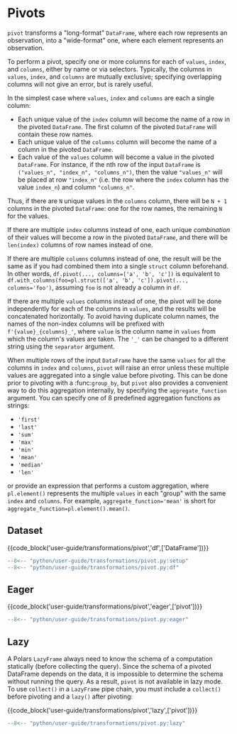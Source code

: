 # Pivots

`pivot` transforms a "long-format" `DataFrame`, where each row represents an
observation, into a "wide-format" one, where each element represents an
observation.

To perform a pivot, specify one or more columns for each of `values`, `index`,
and `columns`, either by name or via selectors. Typically, the columns in
`values`, `index`, and `columns` are mutually exclusive; specifying overlapping
columns will not give an error, but is rarely useful.

In the simplest case where `values`, `index` and `columns` are each a single
column:

- Each unique value of the `index` column will become the name of a row in
  the pivoted `DataFrame`. The first column of the pivoted `DataFrame` will
  contain these row names.
- Each unique value of the `columns` column will become the name of a column
  in the pivoted `DataFrame`.
- Each value of the `values` column will become a value in the pivoted
  `DataFrame`. For instance, if the nth row of the input `DataFrame` is
  `("values_n", "index_n", "columns_n")`, then the value `"values_n"` will
  be placed at row `"index_n"` (i.e. the row where the `index` column has
  the value `index_n`) and column `"columns_n"`.

Thus, if there are `N` unique values in the `columns` column, there will be
`N + 1` columns in the pivoted `DataFrame`: one for the row names, the
remaining `N` for the values.

If there are multiple `index` columns instead of one, each unique _combination_
of their values will become a row in the pivoted `DataFrame`, and there will be
`len(index)` columns of row names instead of one.

If there are multiple `columns` columns instead of one, the result will be the
same as if you had combined them into a single `struct` column beforehand. In
other words, `df.pivot(..., columns=['a', 'b', 'c'])` is equivalent to
`df.with_columns(foo=pl.struct(['a', 'b', 'c']).pivot(..., columns='foo')`,
assuming `foo` is not already a column in `df`.

If there are multiple `values` columns instead of one, the pivot will be done
independently for each of the columns in `values`, and the results will be
concatenated horizontally. To avoid having duplicate column names, the names
of the non-index columns will be prefixed with `f'{value}_{columns}_'`, where
`value` is the column name in `values` from which the column's values are
taken. The `'_'` can be changed to a different string using the `separator`
argument.

When multiple rows of the input `DataFrame` have the same `values` for all the
columns in `index` and `columns`, `pivot` will raise an error unless these
multiple values are aggregated into a single value before pivoting. This can be
done prior to pivoting with a :func:`group_by`, but `pivot` also provides a
convenient way to do this aggregation internally, by specifying the
`aggregate_function` argument. You can specify one of 8 predefined aggregation
functions as strings:

- `'first'`
- `'last'`
- `'sum'`
- `'max'`
- `'min'`
- `'mean'`
- `'median'`
- `'len'`

or provide an expression that performs a custom aggregation, where
`pl.element()` represents the multiple `values` in each "group" with the same
`index` and `columns`. For example, `aggregate_function='mean'` is short for
`aggregate_function=pl.element().mean()`.

## Dataset

{{code_block('user-guide/transformations/pivot','df',['DataFrame'])}}

```python exec="on" result="text" session="user-guide/transformations/pivot"
--8<-- "python/user-guide/transformations/pivot.py:setup"
--8<-- "python/user-guide/transformations/pivot.py:df"
```

## Eager

{{code_block('user-guide/transformations/pivot','eager',['pivot'])}}

```python exec="on" result="text" session="user-guide/transformations/pivot"
--8<-- "python/user-guide/transformations/pivot.py:eager"
```

## Lazy

A Polars `LazyFrame` always need to know the schema of a computation statically
(before collecting the query). Since the schema of a pivoted DataFrame depends
on the data, it is impossible to determine the schema without running the
query. As a result, `pivot` is not available in lazy mode. To use `collect()`
in a `LazyFrame` pipe chain, you must include a `collect()` before pivoting and
a `lazy()` after pivoting:

{{code_block('user-guide/transformations/pivot','lazy',['pivot'])}}

```python exec="on" result="text" session="user-guide/transformations/pivot"
--8<-- "python/user-guide/transformations/pivot.py:lazy"
```
